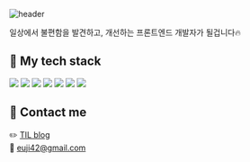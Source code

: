 ![header](https://capsule-render.vercel.app/api?type=transparent&fontColor=8553d1&text=Hello,%20I'm%20Eunjin%20&fontSize=50&fontAlign=50)

일상에서 불편함을 발견하고, 개선하는 프론트엔드 개발자가 될겁니다🔥


## 📍 My tech stack
  <img src="https://img.shields.io/badge/javascript-F7DF1E?style=for-the-badge&logo=javascript&logoColor=black"> <img src="https://img.shields.io/badge/typescript-3178C6?style=for-the-badge&logo=typescript&logoColor=white"> 
  <img src="https://img.shields.io/badge/react-61DAFB?style=for-the-badge&logo=react&logoColor=black">
  <img src="https://img.shields.io/badge/redux-764ABC?style=for-the-badge&logo=redux&logoColor=white"> 
  <img src="https://img.shields.io/badge/styled--components-DB7093?style=for-the-badge&logo=styled-components&logoColor=white"> 
  <img src="https://img.shields.io/badge/css-1572B6?style=for-the-badge&logo=css3&logoColor=white"> 
  <img src="https://img.shields.io/badge/html5-E34F26?style=for-the-badge&logo=html5&logoColor=white"> 

## 📍 Contact me
✏️ [TIL blog](https://velog.io/@euji42)   
📮 euji42@gmail.com
